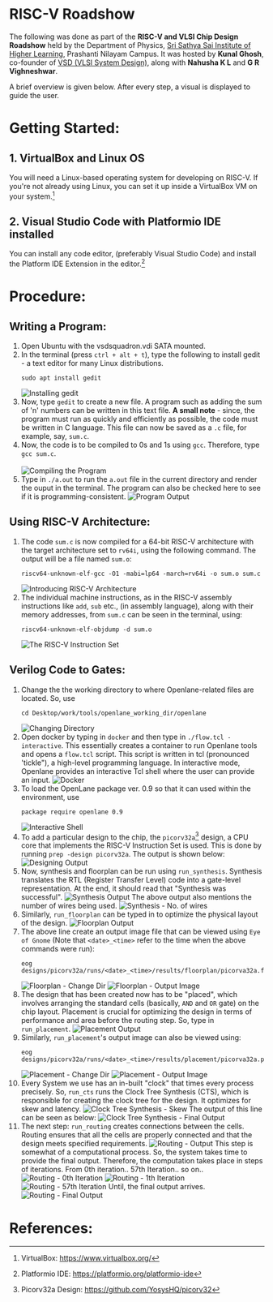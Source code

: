 # RISC-V Roadshow


The following was done as part of the **RISC-V and VLSI Chip Design Roadshow** held by the Department of Physics, [Sri Sathya Sai Institute of Higher Learning](https://www.sssihl.edu.in/), Prashanti Nilayam Campus. It was hosted by **Kunal Ghosh**, co-founder of [VSD (VLSI System Design)](https://www.vlsisystemdesign.com/), along with **Nahusha K L** and **G R Vighneshwar**.

A brief overview is given below. After every step, a visual is displayed to guide the user.

# Getting Started:
## 1. VirtualBox and Linux OS
You will need a Linux-based operating system for developing on RISC-V. If you're not already using Linux, you can set it up inside a VirtualBox VM on your system.[^1]
## 2. Visual Studio Code with Platformio IDE installed
You can install any code editor, (preferably Visual Studio Code) and install the Platform IDE Extension in the editor.[^2]

# Procedure:
## Writing a Program:
1. Open Ubuntu with the vsdsquadron.vdi SATA mounted.
2. In the terminal (press `ctrl + alt + t`), type the following to install gedit - a text editor for many Linux distributions. 
    ```
    sudo apt install gedit
    ```
    ![Installing gedit](./images/1.%20install_gedit.png)
3. Now, type `gedit` to create a new file. A program such as adding the sum of 'n' numbers can be written in this text file. **A small note** - since, the program must run as quickly and efficiently as possible, the code must be written in C language. This file can now be saved as a `.c` file, for example, say, `sum.c`.
4. Now, the code is to be compiled to 0s and 1s using `gcc`. Therefore, type `gcc sum.c`. <br><br>
    ![Compiling the Program](./images/2.%20gcc.png)
5. Type in `./a.out` to run the `a.out` file in the current directory and render the ouput in the terminal. The program can also be checked here to see if it is programming-consistent.
    ![Program Output](./images/3.%20sum_output.png)

## Using RISC-V Architecture:   

1. The code `sum.c` is now compiled for a 64-bit RISC-V architecture with the target architecture set to `rv64i`, using the following command. The output will be a file named `sum.o`:
    ```
    riscv64-unknown-elf-gcc -O1 -mabi=lp64 -march=rv64i -o sum.o sum.c
    ```
    ![Introducing RISC-V Architecture](./images/4.%20risc-v_architecture.png)
2. The individual machine instructions, as in the RISC-V assembly instructions like `add`, `sub` etc., (in assembly language), along with their memory addresses, from `sum.c` can be seen in the terminal, using:
    ```
    riscv64-unknown-elf-objdump -d sum.o
    ```
    ![The RISC-V Instruction Set](./images/5.%20objdump.png)

## Verilog Code to Gates:
1. Change the the working directory to where Openlane-related files are located. So, use
    ```
    cd Desktop/work/tools/openlane_working_dir/openlane
    ```
    ![Changing Directory](./images/6.%20change_dir.png)
2. Open docker by typing in `docker` and then type in `./flow.tcl -interactive`. This essentially creates a container to run Openlane tools and opens a `flow.tcl` script. This script is written in tcl (pronounced 'tickle"), a high-level programming language. In interactive mode, Openlane provides an interactive Tcl shell where the user can provide an input.
    ![Docker](./images/7.%20docker.png)
3. To load the OpenLane package ver. 0.9 so that it can used within the environment, use
    ```
    package require openlane 0.9
    ```
    ![Interactive Shell](./images/8.%20tcl_interactive.png)
4. To add a particular design to the chip, the `picorv32a`[^3] design, a CPU core that implements the RISC-V Instruction Set is used. This is done by running `prep -design picorv32a`. The output is shown below:
    ![Designing Output](./images/9.%20tcl_output.png)
5. Now, synthesis and floorplan can be run using `run_synthesis`. Synthesis translates the RTL (Register Transfer Level) code into a gate-level representation. At the end, it should read that "Synthesis was successful".
    ![Synthesis Output](./images/10.%20synthesis_output.png)
The above output also mentions the number of wires being used. 
    ![Synthesis - No. of wires](./images/12.%20synthesis_output2.png)
6. Similarly, `run_floorplan` can be typed in to optimize the physical layout of the design.
    ![Floorplan Output](./images/14.%20floorplan_output.png)
7. The above line create an output image file that can be viewed using `Eye of Gnome` (Note that `<date>_<time>` refer to the time when the above commands were run):
    ```
    eog designs/picorv32a/runs/<date>_<time>/results/floorplan/picorva32a.floorplan.def.png
    ```
    ![Floorplan - Change Dir](./images/13.%20floorplan_code.png)
    ![Floorplan - Output Image](./images/14.%20floorplan_output.png)
8. The design that has been created now has to be "placed", which involves arranging the standard cells (basically, `AND` and `OR` gate) on the chip layout. Placement is crucial for optimizing the design in terms of performance and area before the routing step. So, type in `run_placement`.
    ![Placement Output](./images/16.%20placement_output.png)
9. Similarly, `run_placement`'s output image can also be viewed using:
    ```
    eog designs/picorv32a/runs/<date>_<time>/results/placement/picorva32a.placement.def.png
    ```
    ![Placement - Change Dir](./images/17.%20change_dir_placement.png)
    ![Placement - Output Image ](./images/18.%20placement.png)
10. Every System we use has an in-built "clock" that times every process precisely. So, `run_cts` runs the Clock Tree Synthesis (CTS), which is responsible for creating the clock tree for the design. It optimizes for skew and latency.
    ![Clock Tree Synthesis - Skew](./images/19.%20ctr_skew.png)
The output of this line can be seen as below:
    ![Clock Tree Synthesis - Final Output](./images/20.%20ctr_output.png)
11. The next step: `run_routing` creates connections between the cells. Routing ensures that all the cells are properly connected and that the design meets specified requirements. 
    ![Routing - Output](./images/21.%20routing_output1.png) 
    This step is somewhat of a computational process. So, the system takes time to provide the final output. Therefore, the computation takes place in steps of iterations. From 0th iteration.. 57th Iteration.. so on..
    ![Routing - 0th Iteration](./images/22.%20Iteration_0.png)
    ![Routing - 1th Iteration](./images/23.%20Iteration_1.png)
    ![Routing - 57th Iteration](./images/24.%20Iteration_57.png)
    Until, the final output arrives. 
    ![Routing - Final Output](./images/25.%20routing_done.png)




















































# References:
[^1]: VirtualBox: https://www.virtualbox.org/
[^2]: Platformio IDE: https://platformio.org/platformio-ide
[^3]: Picorv32a Design: https://github.com/YosysHQ/picorv32
